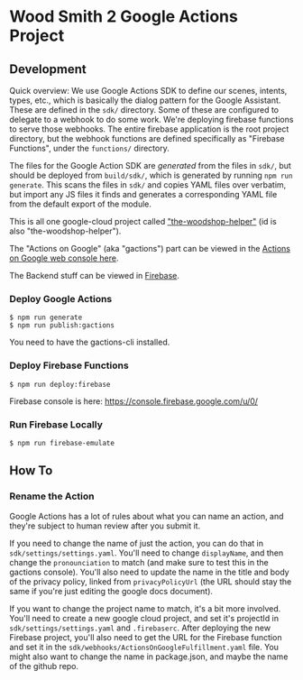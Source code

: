 # Wood Smith 2 Google Actions Project

## Development

Quick overview: We use Google Actions SDK to define our scenes, intents, types, etc., which is basically
the dialog pattern for the Google Assistant. These are defined in the `sdk/` directory. Some of these are
configured to delegate to a webhook to do some work. We're deploying
firebase functions to serve those webhooks. The entire firebase application is the root project directory,
but the webhook functions are defined specifically as "Firebase Functions", under the `functions/`
directory.

The files for the Google Action SDK are _generated_ from the files in `sdk/`, but should be deployed
from `build/sdk/`, which is generated by running `npm run generate`. This scans the files in `sdk/`
and copies YAML files over verbatim, but import any JS files it finds and generates a corresponding
YAML file from the default export of the module.

This is all one google-cloud project called
["the-woodshop-helper"](https://console.cloud.google.com/home/dashboard?folder=&organizationId=0&project=the-woodshop-helper)
(id is also "the-woodshop-helper").

The "Actions on Google" (aka "gactions") part can be viewed in the
[Actions on Google web console here](https://console.actions.google.com/u/0/project/the-woodshop-helper).

The Backend stuff can be viewed in [Firebase](https://console.firebase.google.com/u/0/project/the-woodshop-helper).

### Deploy Google Actions

```console
$ npm run generate
$ npm run publish:gactions
```

You need to have the gactions-cli installed.

### Deploy Firebase Functions

```console
$ npm run deploy:firebase
```

Firebase console is here: https://console.firebase.google.com/u/0/

### Run Firebase Locally

```console
$ npm run firebase-emulate
```

## How To

### Rename the Action

Google Actions has a lot of rules about what you can name an action, and they're subject to human review
after you submit it.

If you need to change the name of just the action, you can do that in
`sdk/settings/settings.yaml`. You'll need to change `displayName`, and then change the `pronounciation`
to match (and make sure to test this in the gactions console). You'll also need to update the name in the
title and body of the privacy policy, linked from `privacyPolicyUrl` (the URL should stay the same if you're
just editing the google docs document).

If you want to change the project name to match, it's a bit more involved. You'll need to create a new google
cloud project, and set it's projectId in `sdk/settings/settings.yaml` and `.firebaserc`. After deploying the new
Firebase project, you'll also need to get the URL for the Firebase function and set it in the
`sdk/webhooks/ActionsOnGoogleFulfillment.yaml` file. You might also want to change the name in package.json,
and maybe the name of the github repo.
